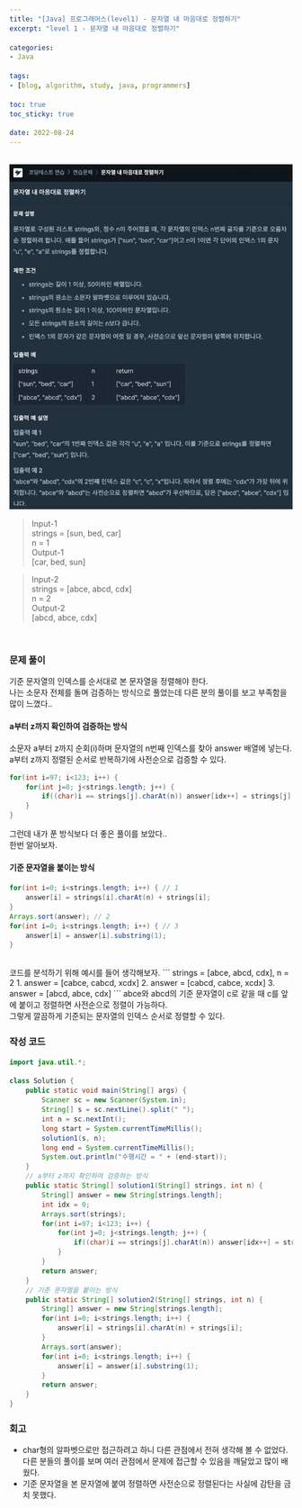 ```yaml
--- 
title: "[Java] 프로그래머스(level1) - 문자열 내 마음대로 정렬하기" 
excerpt: "level 1 - 문자열 내 마음대로 정렬하기" 

categories: 
- Java

tags: 
- [blog, algorithm, study, java, programmers]

toc: true
toc_sticky: true

date: 2022-08-24
--- 
```


<br>

<center><img src="/assets/images/programmers/20220824_01.png"></center>

> Input-1 <br>
strings = [sun, bed, car] <br>
n = 1 <br>
> Output-1 <br>
[car, bed, sun]

> Input-2 <br>
strings = [abce, abcd, cdx] <br>
n = 2 <br>
> Output-2 <br>
[abcd, abce, cdx]

<br>

### 문제 풀이
기준 문자열의 인덱스를 순서대로 본 문자열을 정렬해야 한다. <br>
나는 소문자 전체를 돌며 검증하는 방식으로 풀었는데 다른 분의 풀이를 보고 부족함을 많이 느꼈다..

#### a부터 z까지 확인하여 검증하는 방식

소문자 a부터 z까지 순회(i)하며 문자열의 n번째 인덱스를 찾아 answer 배열에 넣는다. <br>
a부터 z까지 정렬된 순서로 반복하기에 사전순으로 검증할 수 있다.
```java
for(int i=97; i<123; i++) {
    for(int j=0; j<strings.length; j++) {
        if((char)i == strings[j].charAt(n)) answer[idx++] = strings[j];
    }
}
```

그런데 내가 푼 방식보다 더 좋은 풀이를 보았다.. <br>
한번 알아보자.

#### 기준 문자열을 붙이는 방식

```java
for(int i=0; i<strings.length; i++) { // 1
    answer[i] = strings[i].charAt(n) + strings[i];
}
Arrays.sort(answer); // 2
for(int i=0; i<strings.length; i++) { // 3
    answer[i] = answer[i].substring(1);
}
```
<br>
코드를 분석하기 위해 예시를 들어 생각해보자. 
```
strings = [abce, abcd, cdx], n = 2
1. answer = [cabce, cabcd, xcdx]
2. answer = [cabcd, cabce, xcdx]
3. answer = [abcd, abce, cdx]
```
abce와 abcd의 기준 문자열이 c로 같을 때 c를 앞에 붙이고 정렬하면 사전순으로 정렬이 가능하다. <br>
그렇게 깔끔하게 기준되는 문자열의 인덱스 순서로 정렬할 수 있다.

<br>

### 작성 코드
```java
import java.util.*;

class Solution {
    public static void main(String[] args) {
        Scanner sc = new Scanner(System.in);
        String[] s = sc.nextLine().split(" ");
        int n = sc.nextInt();
        long start = System.currentTimeMillis();
        solution1(s, n);
        long end = System.currentTimeMillis();
        System.out.println("수행시간 = " + (end-start));
    }
    // a부터 z까지 확인하여 검증하는 방식
    public static String[] solution1(String[] strings, int n) {
        String[] answer = new String[strings.length];
        int idx = 0;
        Arrays.sort(strings);
        for(int i=97; i<123; i++) {
            for(int j=0; j<strings.length; j++) {
                if((char)i == strings[j].charAt(n)) answer[idx++] = strings[j];
            }
        }
        return answer;
    }
    // 기준 문자열을 붙이는 방식
    public static String[] solution2(String[] strings, int n) {
        String[] answer = new String[strings.length];
        for(int i=0; i<strings.length; i++) {
            answer[i] = strings[i].charAt(n) + strings[i];
        }
        Arrays.sort(answer);
        for(int i=0; i<strings.length; i++) {
            answer[i] = answer[i].substring(1);
        }
        return answer;
    }
}
```

### 회고
- char형의 알파벳으로만 접근하려고 하니 다른 관점에서 전혀 생각해 볼 수 없었다. 다른 분들의 풀이를 보며 여러 관점에서 문제에 접근할 수 있음을 깨달았고 많이 배웠다.
- 기준 문자열을 본 문자열에 붙여 정렬하면 사전순으로 정렬된다는 사실에 감탄을 금치 못했다.